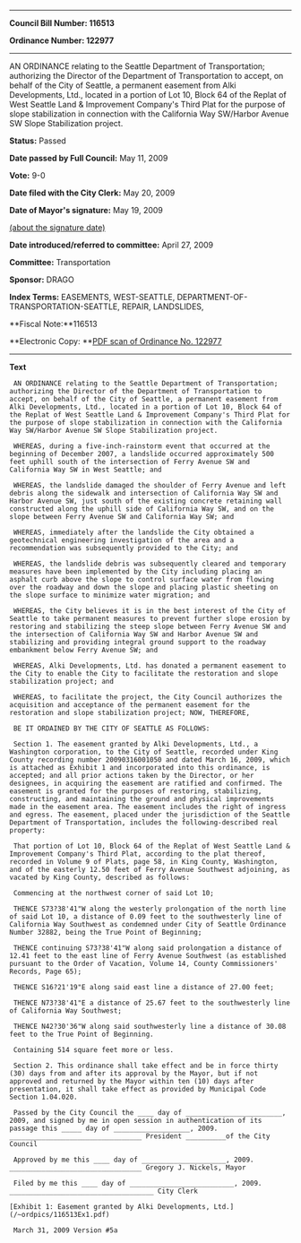 

********

**Council Bill Number: 116513**
   
**Ordinance Number: 122977**
********

 AN ORDINANCE relating to the Seattle Department of Transportation; authorizing the Director of the Department of Transportation to accept, on behalf of the City of Seattle, a permanent easement from Alki Developments, Ltd., located in a portion of Lot 10, Block 64 of the Replat of West Seattle Land & Improvement Company's Third Plat for the purpose of slope stabilization in connection with the California Way SW/Harbor Avenue SW Slope Stabilization project.

**Status:** Passed
   
**Date passed by Full Council:** May 11, 2009
   
**Vote:** 9-0
   
**Date filed with the City Clerk:** May 20, 2009
   
**Date of Mayor's signature:** May 19, 2009
   
[(about the signature date)](/~public/approvaldate.htm)
   
   
   
**Date introduced/referred to committee:** April 27, 2009
   
**Committee:** Transportation
   
**Sponsor:** DRAGO
   
   
**Index Terms:** EASEMENTS, WEST-SEATTLE, DEPARTMENT-OF-TRANSPORTATION-SEATTLE, REPAIR, LANDSLIDES,

**Fiscal Note:**116513

**Electronic Copy: **[PDF scan of Ordinance No. 122977](/~archives/Ordinances/Ord_122977.pdf)

********

**Text**
   
```
 AN ORDINANCE relating to the Seattle Department of Transportation; authorizing the Director of the Department of Transportation to accept, on behalf of the City of Seattle, a permanent easement from Alki Developments, Ltd., located in a portion of Lot 10, Block 64 of the Replat of West Seattle Land & Improvement Company's Third Plat for the purpose of slope stabilization in connection with the California Way SW/Harbor Avenue SW Slope Stabilization project.

 WHEREAS, during a five-inch-rainstorm event that occurred at the beginning of December 2007, a landslide occurred approximately 500 feet uphill south of the intersection of Ferry Avenue SW and California Way SW in West Seattle; and

 WHEREAS, the landslide damaged the shoulder of Ferry Avenue and left debris along the sidewalk and intersection of California Way SW and Harbor Avenue SW, just south of the existing concrete retaining wall constructed along the uphill side of California Way SW, and on the slope between Ferry Avenue SW and California Way SW; and

 WHEREAS, immediately after the landslide the City obtained a geotechnical engineering investigation of the area and a recommendation was subsequently provided to the City; and

 WHEREAS, the landslide debris was subsequently cleared and temporary measures have been implemented by the City including placing an asphalt curb above the slope to control surface water from flowing over the roadway and down the slope and placing plastic sheeting on the slope surface to minimize water migration; and

 WHEREAS, the City believes it is in the best interest of the City of Seattle to take permanent measures to prevent further slope erosion by restoring and stabilizing the steep slope between Ferry Avenue SW and the intersection of California Way SW and Harbor Avenue SW and stabilizing and providing integral ground support to the roadway embankment below Ferry Avenue SW; and

 WHEREAS, Alki Developments, Ltd. has donated a permanent easement to the City to enable the City to facilitate the restoration and slope stabilization project; and

 WHEREAS, to facilitate the project, the City Council authorizes the acquisition and acceptance of the permanent easement for the restoration and slope stabilization project; NOW, THEREFORE,

 BE IT ORDAINED BY THE CITY OF SEATTLE AS FOLLOWS:

 Section 1. The easement granted by Alki Developments, Ltd., a Washington corporation, to the City of Seattle, recorded under King County recording number 20090316001050 and dated March 16, 2009, which is attached as Exhibit 1 and incorporated into this ordinance, is accepted; and all prior actions taken by the Director, or her designees, in acquiring the easement are ratified and confirmed. The easement is granted for the purposes of restoring, stabilizing, constructing, and maintaining the ground and physical improvements made in the easement area. The easement includes the right of ingress and egress. The easement, placed under the jurisdiction of the Seattle Department of Transportation, includes the following-described real property:

 That portion of Lot 10, Block 64 of the Replat of West Seattle Land & Improvement Company's Third Plat, according to the plat thereof, recorded in Volume 9 of Plats, page 58, in King County, Washington, and of the easterly 12.50 feet of Ferry Avenue Southwest adjoining, as vacated by King County, described as follows:

 Commencing at the northwest corner of said Lot 10;

 THENCE S73?38'41"W along the westerly prolongation of the north line of said Lot 10, a distance of 0.09 feet to the southwesterly line of California Way Southwest as condemned under City of Seattle Ordinance Number 32882, being the True Point of Beginning;

 THENCE continuing S73?38'41"W along said prolongation a distance of 12.41 feet to the east line of Ferry Avenue Southwest (as established pursuant to the Order of Vacation, Volume 14, County Commissioners' Records, Page 65);

 THENCE S16?21'19"E along said east line a distance of 27.00 feet;

 THENCE N73?38'41"E a distance of 25.67 feet to the southwesterly line of California Way Southwest;

 THENCE N42?30'36"W along said southwesterly line a distance of 30.08 feet to the True Point of Beginning.

 Containing 514 square feet more or less.

 Section 2. This ordinance shall take effect and be in force thirty (30) days from and after its approval by the Mayor, but if not approved and returned by the Mayor within ten (10) days after presentation, it shall take effect as provided by Municipal Code Section 1.04.020.

 Passed by the City Council the ____ day of ________________________, 2009, and signed by me in open session in authentication of its passage this _____ day of ___________________, 2009. _________________________________ President __________of the City Council

 Approved by me this ____ day of _____________________, 2009. _________________________________ Gregory J. Nickels, Mayor

 Filed by me this ____ day of __________________________, 2009. ____________________________________ City Clerk

[Exhibit 1: Easement granted by Alki Developments, Ltd.](/~ordpics/116513Ex1.pdf)

 March 31, 2009 Version #5a

```
